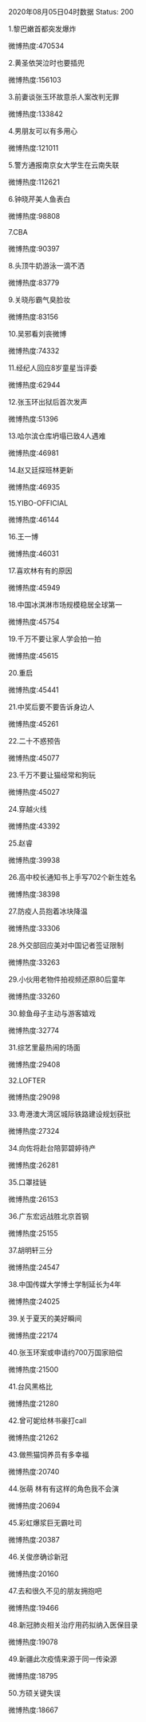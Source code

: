 2020年08月05日04时数据
Status: 200

1.黎巴嫩首都突发爆炸

微博热度:470534

2.黄圣依哭泣时也要插兜

微博热度:156103

3.前妻谈张玉环故意杀人案改判无罪

微博热度:133842

4.男朋友可以有多用心

微博热度:121011

5.警方通报南京女大学生在云南失联

微博热度:112621

6.钟晓芹美人鱼表白

微博热度:98808

7.CBA

微博热度:90397

8.头顶牛奶游泳一滴不洒

微博热度:83779

9.关晓彤霸气臭脸妆

微博热度:83156

10.吴邪看刘丧微博

微博热度:74332

11.经纪人回应8岁童星当评委

微博热度:62944

12.张玉环出狱后首次发声

微博热度:51396

13.哈尔滨仓库坍塌已致4人遇难

微博热度:46981

14.赵又廷探班林更新

微博热度:46935

15.YIBO-OFFICIAL

微博热度:46144

16.王一博

微博热度:46031

17.喜欢林有有的原因

微博热度:45949

18.中国冰淇淋市场规模稳居全球第一

微博热度:45754

19.千万不要让家人学会拍一拍

微博热度:45615

20.重启

微博热度:45441

21.中奖后要不要告诉身边人

微博热度:45261

22.二十不惑预告

微博热度:45077

23.千万不要让猫经常和狗玩

微博热度:45027

24.穿越火线

微博热度:43392

25.赵睿

微博热度:39938

26.高中校长通知书上手写702个新生姓名

微博热度:38398

27.防疫人员抱着冰块降温

微博热度:33306

28.外交部回应美对中国记者签证限制

微博热度:33263

29.小伙用老物件拍视频还原80后童年

微博热度:33260

30.鲸鱼母子主动与游客嬉戏

微博热度:32774

31.综艺里最热闹的场面

微博热度:29408

32.LOFTER

微博热度:29098

33.粤港澳大湾区城际铁路建设规划获批

微博热度:27324

34.向佐将赴台陪郭碧婷待产

微博热度:26281

35.口罩挂链

微博热度:26153

36.广东宏远战胜北京首钢

微博热度:25155

37.胡明轩三分

微博热度:24547

38.中国传媒大学博士学制延长为4年

微博热度:24025

39.关于夏天的美好瞬间

微博热度:22174

40.张玉环案或申请约700万国家赔偿

微博热度:21500

41.台风黑格比

微博热度:21280

42.曾可妮给林书豪打call

微博热度:21262

43.做熊猫饲养员有多幸福

微博热度:20740

44.张萌 林有有这样的角色我不会演

微博热度:20694

45.彩虹爆浆巨无霸吐司

微博热度:20387

46.关俊彦确诊新冠

微博热度:20160

47.去和很久不见的朋友拥抱吧

微博热度:19466

48.新冠肺炎相关治疗用药拟纳入医保目录

微博热度:19078

49.新疆此次疫情来源于同一传染源

微博热度:18795

50.方硕关键失误

微博热度:18667

